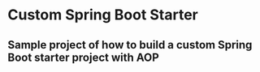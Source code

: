 # Custom Spring Boot Starter
## Sample project of how to build a custom Spring Boot starter project with AOP

